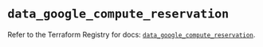 # `data_google_compute_reservation`

Refer to the Terraform Registry for docs: [`data_google_compute_reservation`](https://registry.terraform.io/providers/hashicorp/google-beta/5.13.0/docs/data-sources/google_compute_reservation).
